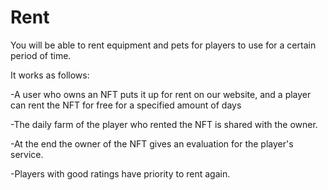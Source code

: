 # Rent

You will be able to rent equipment and pets for players to use for a certain period of time.

It works as follows:

\-A user who owns an NFT puts it up for rent on our website, and a player can rent the NFT for free for a specified amount of days

\-The daily farm of the player who rented the NFT is shared with the owner.

\-At the end the owner of the NFT gives an evaluation for the player's service.

\-Players with good ratings have priority to rent again.
